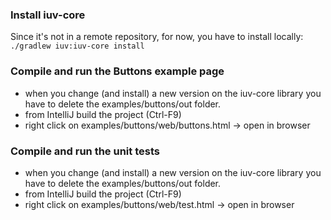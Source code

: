 ### Install iuv-core
Since it's not in a remote repository, for now, you have to install locally:  
`./gradlew iuv:iuv-core install`

### Compile and run the Buttons example page
- when you change (and install) a new version on the iuv-core library you have to delete the examples/buttons/out folder.
- from IntelliJ build the project (Ctrl-F9)
- right click on examples/buttons/web/buttons.html -> open in browser

### Compile and run the unit tests
- when you change (and install) a new version on the iuv-core library you have to delete the examples/buttons/out folder.
- from IntelliJ build the project (Ctrl-F9)
- right click on examples/buttons/web/test.html -> open in browser